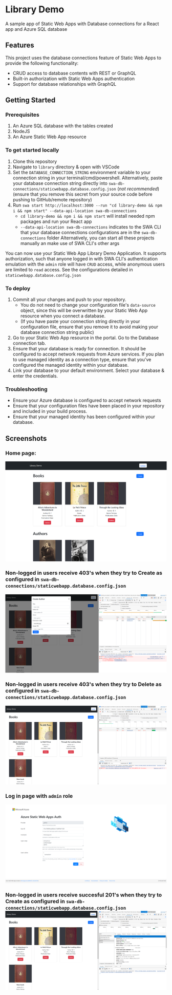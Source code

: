 # Library Demo
A sample app of Static Web Apps with Database connections for a React app and Azure SQL database

## Features

This project uses the database connections feature of Static Web Apps to provide the following functionality:

* CRUD access to database contents with REST or GraphQL
* Built-in authorization with Static Web Apps authentication
* Support for database relationships with GraphQL

## Getting Started

### Prerequisites
1. An Azure SQL database with the tables created
2. NodeJS
3. An Azure Static Web App resource

### To get started locally
1. Clone this repository
2. Navigate to `library` directory & open with VSCode
3. Set the `DATABASE_CONNECTION_STRING` environment variable to your connection string in your terminal/cmd/powershell. Alternatively, paste your database connection string directly into `swa-db-connections/staticwebapp.database.config.json` (*not recommended*) (ensure that you remove this secret from your source code before pushing to GitHub/remote repository)
4. Run `swa start http://localhost:3000 --run "cd library-demo && npm i && npm start" --data-api-location swa-db-connections`
    * `cd library-demo && npm i && npm start` will install needed npm packages and run your React app
    * `--data-api-location swa-db-connections` indicates to the SWA CLI that your database connections configurations are in the `swa-db-connections` folder
Alternatively, you can start all these projects manually an make use of SWA CLI's other args

You can now use your Static Web App Library Demo Application. It supports authorization, such that anyone logged in with SWA CLI's authentication emulation with the `admin` role will have `CRUD` access, while anonymous users are limited to `read` access. See the configurations detailed in `staticwebapp.database.config.json`

### To deploy
1. Commit all your changes and push to your repository. 
    * You do not need to change your configuration file's `data-source` object, since this will be overwritten by your Static Web App resource when you connect a database.
    * (If you have paste your connection string directly in your configuration file, ensure that you remove it to avoid making your database connection string public)
2. Go to your Static Web App resource in the portal. Go to the Database connection tab.
3. Ensure that your database is ready for connection. It should be configured to accept network requests from Azure services. If you plan to use managed identity as a connection type, ensure that you've configured the managed identity within your database. 
4. Link your database to your default environment. Select your database & enter the credentials.

### Troubleshooting
* Ensure your Azure database is configured to accept network requests
* Ensure that your configuration files have been placed in your repository and included in your build process. 
* Ensure that your managed identity has been configured within your database.

## Screenshots

### Home page:
![alt text](./.readme/mainpage.png)

### Non-logged in users receive 403's when they try to Create as configured in `swa-db-connections/staticwebapp.database.config.json`
![alt text](./.readme/anonuserscreate.png)

### Non-logged in users receive 403's when they try to Delete as configured in `swa-db-connections/staticwebapp.database.config.json`
![alt text](./.readme/anonusersdelete.png)

### Log in page with `admin` role
![alt text](./.readme/authpage.png)

### Non-logged in users receive succesful 201's when they try to Create as configured in `swa-db-connections/staticwebapp.database.config.json`![alt text](./.readme/adminuserscreate.png)
